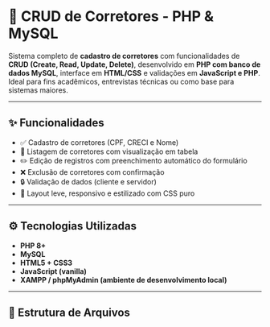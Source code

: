 # 🏡 CRUD de Corretores - PHP & MySQL

Sistema completo de **cadastro de corretores** com funcionalidades de **CRUD (Create, Read, Update, Delete)**, desenvolvido em **PHP com banco de dados MySQL**, interface em **HTML/CSS** e validações em **JavaScript e PHP**. Ideal para fins acadêmicos, entrevistas técnicas ou como base para sistemas maiores.

---

## ✨ Funcionalidades

- ✅ Cadastro de corretores (CPF, CRECI e Nome)
- 📄 Listagem de corretores com visualização em tabela
- ✏️ Edição de registros com preenchimento automático do formulário
- ❌ Exclusão de corretores com confirmação
- 🔒 Validação de dados (cliente e servidor)
- 🎨 Layout leve, responsivo e estilizado com CSS puro

---

## ⚙️ Tecnologias Utilizadas

- **PHP 8+**
- **MySQL**
- **HTML5 + CSS3**
- **JavaScript (vanilla)**
- **XAMPP / phpMyAdmin (ambiente de desenvolvimento local)**

---

## 📂 Estrutura de Arquivos

